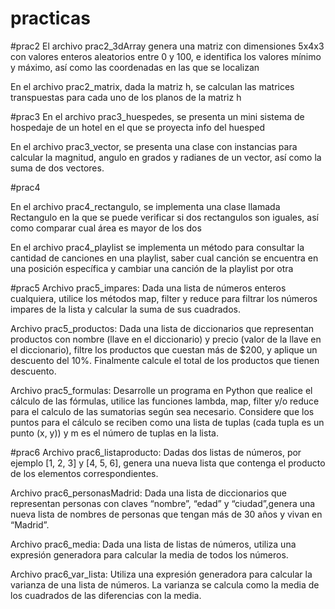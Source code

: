 # practicas

#prac2
El archivo prac2_3dArray genera una matriz con dimensiones 5x4x3 con valores enteros aleatorios entre 0 y 100, 
e identifica los valores mínimo y máximo, así como las coordenadas en las que se localizan

En el archivo prac2_matrix, dada la matriz h, se calculan las matrices transpuestas para cada uno de los  planos de la matriz h

#prac3
En el archivo prac3_huespedes, se presenta un mini sistema de hospedaje de un hotel en el que se proyecta info del huesped

En el archivo prac3_vector, se presenta una clase con instancias para calcular la magnitud, angulo en grados y radianes de un vector,
así como la suma de dos vectores.

#prac4

En el archivo prac4_rectangulo, se implementa una clase llamada Rectangulo en la que se puede verificar si dos rectangulos son
iguales, así como comparar cual área es mayor de los dos

En el archivo prac4_playlist se implementa un método para consultar la cantidad de canciones en una playlist, saber cual canción se
encuentra en una posición específica y cambiar una canción de la playlist por otra

#prac5
Archivo prac5_impares: Dada una lista de números enteros cualquiera, utilice los métodos map, filter y reduce
para filtrar los números impares de la lista y calcular la suma de sus cuadrados.

Archivo prac5_productos: Dada una lista de diccionarios que representan productos con nombre (llave en el
diccionario) y precio (valor de la llave en el diccionario), filtre los productos que
cuestan más de $200, y aplique un descuento del 10%. Finalmente calcule el total de los
productos que tienen descuento.

Archivo prac5_formulas: Desarrolle un programa en Python que realice el cálculo de las fórmulas, utilice las
funciones lambda, map, filter y/o reduce para el calculo de las sumatorias según
sea necesario. Considere que los puntos para el cálculo se reciben como una lista de
tuplas (cada tupla es un punto (x, y)) y m es el número de tuplas en la lista.

#prac6
Archivo prac6_listaproducto: Dadas dos listas de números, por ejemplo [1, 2, 3] y [4, 5, 6], genera una
nueva lista que contenga el producto de los elementos correspondientes.

Archivo prac6_personasMadrid: Dada una lista de diccionarios que representan personas con claves “nombre”, “edad” y
“ciudad”,genera una nueva lista de nombres de personas que tengan más de 30 años y vivan en “Madrid”.

Archivo prac6_media: Dada una lista de listas de números, utiliza una expresión generadora para calcular la
media de todos los números.

Archivo prac6_var_lista:  Utiliza una expresión generadora para calcular la varianza de una lista de números. La
varianza se calcula como la media de los cuadrados de las diferencias con la media.

